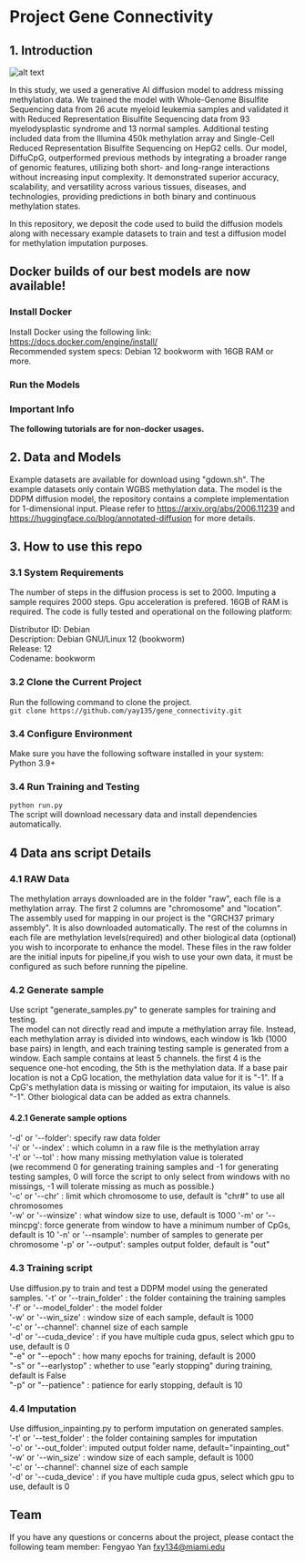 # Project Gene Connectivity
## 1. Introduction

![alt text](https://github.com/yay135/gene_connectivity/blob/master/methylation_imputation_arch.jpg?raw=true)

In this study, we used a generative AI diffusion model to address missing methylation data. We trained the model with Whole-Genome Bisulfite Sequencing data from 26 acute myeloid leukemia samples and validated it with Reduced Representation Bisulfite Sequencing data from 93 myelodysplastic syndrome and 13 normal samples. Additional testing included data from the Illumina 450k methylation array and Single-Cell Reduced Representation Bisulfite Sequencing on HepG2 cells. Our model, DiffuCpG, outperformed previous methods by integrating a broader range of genomic features, utilizing both short- and long-range interactions without increasing input complexity. It demonstrated superior accuracy, scalability, and versatility across various tissues, diseases, and technologies, providing predictions in both binary and continuous methylation states.

In this repository, we deposit the code used to build the diffusion models along with necessary example datasets to train and test a diffusion model for methylation imputation purposes.

## Docker builds of our best models are now available!
### Install Docker
Install Docker using the following link:  
https://docs.docker.com/engine/install/  
Recommended system specs: Debian 12 bookworm with 16GB RAM or more.  
### Run the Models  

### Important Info

**The following tutorials are for non-docker usages.**

## 2. Data and Models
Example datasets are available for download using "gdown.sh". The example datasets only contain WGBS methylation data. The model is the DDPM diffusion model, the repository contains a complete implementation for 1-dimensional input. Please refer to https://arxiv.org/abs/2006.11239  and https://huggingface.co/blog/annotated-diffusion for more details.   
## 3. How to use this repo
### 3.1 System Requirements
The number of steps in the diffusion process is set to 2000. Imputing a sample requires 2000 steps. Gpu acceleration is prefered. 16GB of RAM is required. The code is fully tested and operational on the following platform:   

Distributor ID: Debian   
Description:    Debian GNU/Linux 12 (bookworm)   
Release:        12   
Codename:       bookworm   

### 3.2 Clone the Current Project
Run the following command to clone the project.  
``git clone https://github.com/yay135/gene_connectivity.git``  
### 3.4 Configure Environment
Make sure you have the following software installed in your system:   
Python 3.9+   
### 3.4 Run Training and Testing
``python run.py``   
The script will download necessary data and install dependencies automatically.   

## 4 Data ans script Details
### 4.1 RAW Data
The methylation arrays downloaded are in the folder "raw", each file is a methylation array. The first 2 columns are "chromosome" and "location". The assembly used for mapping in our project is the "GRCH37 primary assembly". It is also downloaded automatically. The rest of the columns in each file are methylation levels(required) and other biological data (optional) you wish to incorporate to enhance the model. These files in the raw folder are the initial inputs for pipeline,if you wish to use your own data, it must be configured as such before running the pipeline. 

### 4.2 Generate sample
Use script "generate_samples.py" to generate samples for training and testing.   
The model can not directly read and impute a methylation array file. Instead, each methylation array is divided into windows, each window is 1kb (1000 base pairs) in length, and each training testing sample is generated from a window. Each sample contains at least 5 channels. the first 4 is the sequence one-hot encoding, the 5th is the methylation data. If a base pair location is not a CpG location, the methylation data value for it is "-1". If a CpG's methylation data is missing or waiting for imputaion, its value is also "-1". Other biological data can be added as extra channels.

#### 4.2.1 Generate sample options
'-d' or '--folder': specify raw data folder   
'-i' or '--index' : which column in a raw file is the methylation array   
'-t' or '--tol' : how many missing methylation value is tolerated   
(we recommend 0 for generating training samples and -1 for generating testing samples, 0 will force the script to only select from windows with no missings, -1 will tolerate missing as much as possible.)     
'-c' or '--chr' : limit which chromosome to use, default is "chr#" to use all chromosomes   
'-w' or '--winsize' : what window size to use, default is 1000 
'-m' or '--mincpg': force generate from window to have a minimum number of CpGs, default is 10
'-n' or '--nsample': number of samples to generate per chromosome
'-p' or '--output': samples output folder, default is "out"

### 4.3 Training script
Use diffusion.py to train and test a DDPM model using the generated samples.
'-t' or '--train_folder' : the folder containing the training samples   
'-f' or '--model_folder' : the model folder   
'-w' or '--win_size' : window size of each sample, default is 1000   
'-c' or '--channel': channel size of each sample   
'-d' or '--cuda_device' : if you have multiple cuda gpus, select which gpu to use, default is 0   
"-e" or "--epoch" : how many epochs for training, default is 2000   
"-s" or "--earlystop" : whether to use "early stopping" during training, default is False   
"-p" or "--patience" : patience for early stopping, default is 10   

### 4.4 Imputation 
Use diffusion_inpainting.py to perform imputation on generated samples.   
'-t' or '--test_folder' : the folder containing samples for imputation   
'-o' or '--out_folder': imputed output folder name, default="inpainting_out"   
'-w' or '--win_size' : window size of each sample, default is 1000   
'-c' or '--channel': channel size of each sample   
'-d' or '--cuda_device' : if you have multiple cuda gpus, select which gpu to use, default is 0   
 
## Team
If you have any questions or concerns about the project, please contact the following team member:
Fengyao Yan fxy134@miami.edu 
